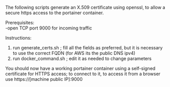 The following scripts generate an X.509 certificate using openssl, to allow a secure https access to the portainer container.

Prerequisites:  
-open TCP port 9000 for incoming traffic
 
Instructions:
1) run generate_certs.sh ; fill all the fields as preferred, but it is necessary to use the correct FQDN (for AWS its the public DNS ipv4)
2) run docker_command.sh ; edit it as needed to change parameters

You should now have a working portainer container using a self-signed certificate for HTTPS access; to connect to it, to access it from a browser use https://[machine public IP]:9000
